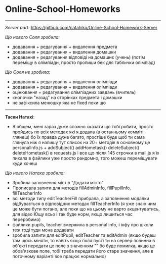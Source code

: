 # Online-School-Homeworks
---
*Server part:* https://github.com/natahiko/Online-School-Homework-Server


*Що нового Соля зробила:*

- додавання + редагування + видалення предмета
- додавання + редагування + видалення домашки
- додавання + редагування відповіді на домашнє (учень) (потім переміщу в олімпіади, просто пропиши бек для таблички олімпіад)

*Що Соля не зробила:*
- додавання + редагування + видалення олімпіади
- додавання + редагування + видалення олімпіади
- оцінювання + редагування олімпіадних завдань (вчитель)
- кнопочки "назад" на сторінках предмета і домашки
- не зафіксила менюшку яка не fixed поки що
---

**Таски Натахі:**

- В общем, мені зараз дуже сложно сказати що тобі робити, просто пройдись по всіх методах які я додала (в останньому комміті глянеш)
бо їх правда дуже багато, простіше буде щоб ти сама глянула ніж я напишу тут список на 20+ методів
в основному це personalInfo.js + addSubject() addHometask() deleteSubject() deleteHometask() в requests.js 
і все що після 145 строчки в mail.js
я їх пихала в файлики уже просто рандомно, того можеш переміщувати куди хочеш


*Що нового Натаха зробила:*
* Зробила заповнення міст в "Додати місто"
* Прописала запити для методів fillAdminInfo, fillPupilInfo, fillTeacherInfo
* всі методи типу editTeacherFill прибрала, а заповнення модалки відбувається в відповідних методах fillTeacherInfo (я уже знаю чим це може бути погано, але поки що на цьому не варто акцентуватись, для відео Ющу всьо і так буде норм, якщо лишиться час переробимо)
* файлики pupils, teacher змержила в personal info, і інфу про школи теж тоді туди мона додавати
* зробила запити для editPupil, editTeacher та editAdmin (якщо будеш там щось міняти, то навіть якщо поля пусті ти на сервер повинна в об'єкті передати це поле з значенням "" бо буде помилка, якщо це обов'язкове поле, тобі треба передати його старе значення, але в поточному варіанті все працює нормально)
